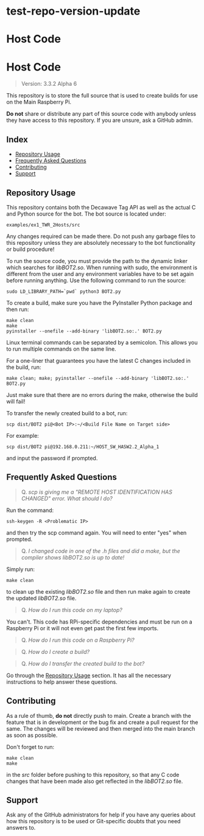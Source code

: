 # test-repo-version-update

# Host Code
# Host Code
> Version: 3.3.2 Alpha 6

This repository is to store the full source that is used to create builds for use on the Main Raspberry Pi.

**Do not** share or distribute any part of this source code with anybody unless they have access to this repository. If you are unsure, ask a GitHub admin.

## Index
- [Repository Usage](#repository-usage)
- [Frequently Asked Questions](#frequently-asked-questions)
- [Contributing](#contributing)
- [Support](#support)

## Repository Usage
This repository contains both the Decawave Tag API as well as the actual C and Python source for the bot. The bot source is located under:
```
examples/ex1_TWR_2Hosts/src
```
Any changes required can be made there. Do not push any garbage files to this repository unless they are absolutely necessary to the bot functionality or build procedure!

To run the source code, you must provide the path to the dynamic linker which searches for *libBOT2.so*. When running with sudo, the environment is different from the user and any environment variables have to be set again before running anything. Use the following command to run the source:
```
sudo LD_LIBRARY_PATH=`pwd` python3 BOT2.py
```

To create a build, make sure you have the PyInstaller Python package and then run:
```
make clean
make
pyinstaller --onefile --add-binary 'libBOT2.so:.' BOT2.py
```
Linux terminal commands can be separated by a semicolon. This allows you to run multiple commands on the same line.

For a one-liner that guarantees you have the latest C changes included in the build, run:
```
make clean; make; pyinstaller --onefile --add-binary 'libBOT2.so:.' BOT2.py
```
Just make sure that there are no errors during the make, otherwise the build will fail!

To transfer the newly created build to a bot, run:
```
scp dist/BOT2 pi@<Bot IP>:~/<Build File Name on Target side>
```
For example:
```
scp dist/BOT2 pi@192.168.0.211:~/HOST_SW_HASW2.2_Alpha_1
```
and input the password if prompted.

## Frequently Asked Questions
> Q. *scp is giving me a "REMOTE HOST IDENTIFICATION HAS CHANGED" error. What should I do?*

Run the command:
```
ssh-keygen -R <Problematic IP>
```
and then try the scp command again. You will need to enter "yes" when prompted.

> Q. *I changed code in one of the .h files and did a make, but the compiler shows libBOT2.so is up to date!*

Simply run:
```
make clean
```
to clean up the existing *libBOT2.so* file and then run make again to create the updated *libBOT2.so* file.

> Q. *How do I run this code on my laptop?*

You can't. This code has RPi-specific dependencies and must be run on a Raspberry Pi or it will not even get past the first few imports.

> Q. *How do I run this code on a Raspberry Pi?*

> Q. *How do I create a build?*

> Q. *How do I transfer the created build to the bot?*

Go through the [Repository Usage](#repository-usage) section. It has all the necessary instructions to help answer these questions.

## Contributing
As a rule of thumb, **do not** directly push to main. Create a branch with the feature that is in development or the bug fix and create a pull request for the same. The changes will be reviewed and then merged into the main branch as soon as possible.

Don't forget to run:
```
make clean
make
```
in the *src* folder before pushing to this repository, so that any C code changes that have been made also get reflected in the *libBOT2.so* file.

## Support
Ask any of the GitHub administrators for help if you have any queries about how this repository is to be used or Git-specific doubts that you need answers to.

